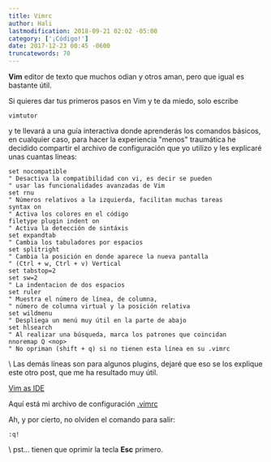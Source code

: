 ```yaml
---
title: Vimrc
author: Hali
lastmodification: 2018-09-21 02:02 -05:00
category: ['¡Código!']
date: 2017-12-23 00:45 -0600
truncatewords: 70
---
```


**Vim** editor de texto que muchos odian y otros aman, pero que igual es bastante útil.

Si quieres dar tus primeros pasos en Vim y te da miedo, solo escribe
```shell
vimtutor
```
y te llevará a una guía interactiva donde aprenderás los comandos básicos, en cualquier caso,
para hacer la experiencia "menos" traumática he decidido compartir el archivo de configuración
que yo utilizo y les explicaré unas cuantas líneas:

```viml
set nocompatible
" Desactiva la compatibilidad con vi, es decir se pueden
" usar las funcionalidades avanzadas de Vim
set rnu
" Números relativos a la izquierda, facilitan muchas tareas
syntax on
" Activa los colores en el código
filetype plugin indent on
" Activa la detección de sintáxis
set expandtab
" Cambia los tabuladores por espacios
set splitright
" Cambia la posición en donde aparece la nueva pantalla
" (Ctrl + w, Ctrl + v) Vertical
set tabstop=2
set sw=2
" La indentacion de dos espacios
set ruler
" Muestra el número de línea, de columna,
" número de columna virtual y la posición relativa
set wildmenu
" Despliega un menú muy útil en la parte de abajo
set hlsearch
" Al realizar una búsqueda, marca los patrones que coincidan
nnoremap Q <nop>
" No opriman (shift + q) si no tienen esta línea en su .vimrc
```
\\
Las demás líneas son para algunos plugins, dejaré que eso se los explique
este otro post, que me ha resultado muy útil.

[Vim as IDE](http://yannesposito.com/Scratch/en/blog/Vim-as-IDE/)

Aquí está mi archivo de configuración
[.vimrc](https://github.com/halivert/vimrc)

Ah, y por cierto, no olviden el comando para salir:

```viml
:q!
```
\\
pst... tienen que oprimir la tecla **Esc** primero.
